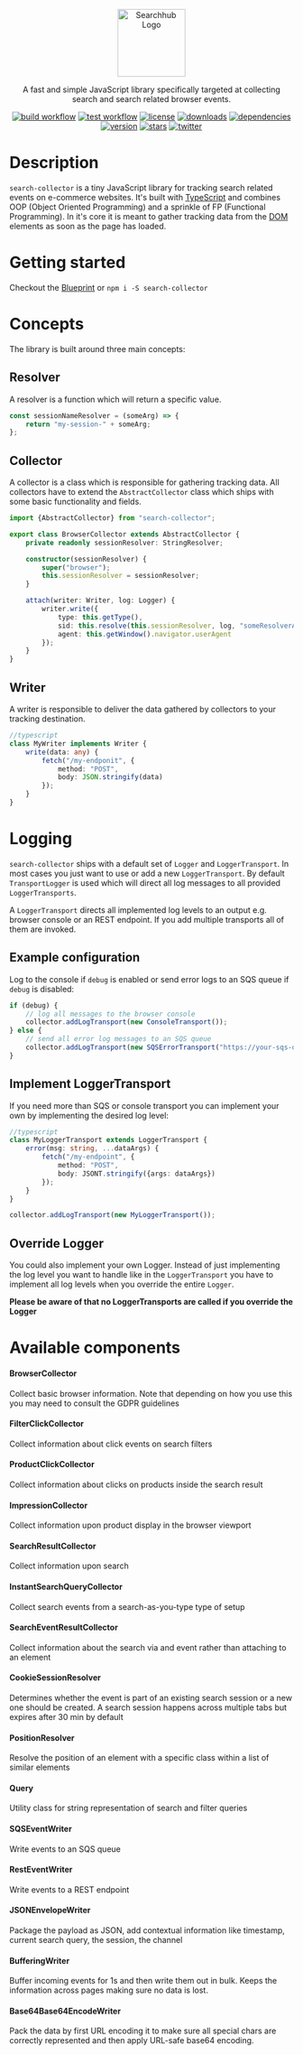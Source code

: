 <p align="center">
  <a href="https://www.searchhub.io/" target="blank"><img src="https://avatars.githubusercontent.com/u/29304684?v=4" width="120" alt="Searchhub Logo" /></a>
</p>

<p align="center">A fast and simple JavaScript library specifically targeted at collecting search and search related browser events.</p>

<p align="center">
    <a href="#" target="_blank"><img src="https://github.com/searchhub/search-collector/actions/workflows/build.yml/badge.svg" alt="build workflow" /></a>
    <a href="#" target="_blank"><img src="https://github.com/searchhub/search-collector/actions/workflows/tests.yml/badge.svg" alt="test workflow" /></a>
    <a href="https://github.com/searchhub/search-collector/blob/feature/ts-webpack/LICENSE" target="_blank"><img src="https://img.shields.io/npm/l/search-collector" alt="license" /></a>
    <a href="https://www.npmjs.com/package/search-collector" target="_blank"><img src="https://img.shields.io/npm/dw/search-collector" alt="downloads" /></a>
    <a href="https://www.npmjs.com/package/search-collector" target="_blank"><img src="https://img.shields.io/librariesio/release/npm/search-collector" alt="dependencies" /></a>
    <a href="https://www.npmjs.com/package/search-collector" target="_blank"><img src="https://img.shields.io/npm/v/search-collector" alt="version" /></a>
    <a href="https://twitter.com/cxpsearchhub" target="_blank"><img src="https://img.shields.io/github/stars/searchhub/search-collector?style=social" alt="stars" /></a>
    <a href="https://twitter.com/cxpsearchhub" target="_blank"><img src="https://img.shields.io/twitter/follow/cxpsearchhub?style=social" alt="twitter" /></a>
</p>

# Description

`search-collector` is a tiny JavaScript library for tracking search related events on e-commerce websites. It's built
with <a href="http://www.typescriptlang.org" target="_blank">TypeScript</a> and combines OOP (Object Oriented
Programming) and a sprinkle of FP (Functional Programming). In it's core it is meant to gather tracking data from
the <a href="https://www.w3schools.com/whatis/whatis_htmldom.asp" target="_blank">DOM</a> elements as soon as the page
has loaded.

# Getting started

Checkout the <a href="https://github.com/searchhub/search-collector-blueprint" target="_blank">Blueprint</a>
or `npm i -S search-collector`

# Concepts

The library is built around three main concepts:

## Resolver

A resolver is a function which will return a specific value.

```typescript
const sessionNameResolver = (someArg) => {
	return "my-session-" + someArg;
};
```

## Collector

A collector is a class which is responsible for gathering tracking data. All collectors have to extend
the `AbstractCollector` class which ships with some basic functionality and fields.

```typescript
import {AbstractCollector} from "search-collector";

export class BrowserCollector extends AbstractCollector {
	private readonly sessionResolver: StringResolver;

	constructor(sessionResolver) {
		super("browser");
		this.sessionResolver = sessionResolver;
	}

	attach(writer: Writer, log: Logger) {
		writer.write({
			type: this.getType(),
			sid: this.resolve(this.sessionResolver, log, "someResolverArg"),
			agent: this.getWindow().navigator.userAgent
		});
	}
}
```

## Writer

A writer is responsible to deliver the data gathered by collectors to your tracking destination.

```typescript
//typescript
class MyWriter implements Writer {
	write(data: any) {
		fetch("/my-endponit", {
			method: "POST",
			body: JSON.stringify(data)
		});
	}
}
```

# Logging

`search-collector` ships with a default set of `Logger` and `LoggerTransport`. In most cases you just want to use or add
a new `LoggerTransport`. By default `TransportLogger` is used which will direct all log messages to all
provided `LoggerTransports`.

A `LoggerTransport` directs all implemented log levels to an output e.g. browser console or an REST endpoint. If you add
multiple transports all of them are invoked.

## Example configuration

Log to the console if `debug` is enabled or send error logs to an SQS queue if `debug` is disabled:

```javascript
if (debug) {
	// log all messages to the browser console
	collector.addLogTransport(new ConsoleTransport());
} else {
	// send all error log messages to an SQS queue
	collector.addLogTransport(new SQSErrorTransport("https://your-sqs-queue.com/queue"));
}
```

## Implement LoggerTransport

If you need more than SQS or console transport you can implement your own by implementing the desired log level:

```typescript
//typescript
class MyLoggerTransport extends LoggerTransport {
	error(msg: string, ...dataArgs) {
		fetch("/my-endpoint", {
			method: "POST",
			body: JSONT.stringify({args: dataArgs})
		});
	}
}

collector.addLogTransport(new MyLoggerTransport());
```

## Override Logger

You could also implement your own Logger. Instead of just implementing the log level you want to handle like in
the `LoggerTransport` you have to implement all log levels when you override the entire `Logger`.

**Please be aware of that no LoggerTransports are called if you override the Logger**

# Available components

#### BrowserCollector

Collect basic browser information. Note that depending on how you use this you may need to consult the GDPR guidelines

#### FilterClickCollector

Collect information about click events on search filters

#### ProductClickCollector

Collect information about clicks on products inside the search result

#### ImpressionCollector

Collect information upon product display in the browser viewport

#### SearchResultCollector

Collect information upon search

#### InstantSearchQueryCollector

Collect search events from a search-as-you-type type of setup

#### SearchEventResultCollector

Collect information about the search via and event rather than attaching to an element

#### CookieSessionResolver

Determines whether the event is part of an existing search session or a new one should be created. A search session
happens across multiple tabs but expires after 30 min by default

#### PositionResolver

Resolve the position of an element with a specific class within a list of similar elements

#### Query

Utility class for string representation of search and filter queries

#### SQSEventWriter

Write events to an SQS queue

#### RestEventWriter

Write events to a REST endpoint

#### JSONEnvelopeWriter

Package the payload as JSON, add contextual information like timestamp, current search query, the session, the channel

#### BufferingWriter

Buffer incoming events for 1s and then write them out in bulk. Keeps the information across pages making sure no data is
lost.

#### Base64Base64EncodeWriter

Pack the data by first URL encoding it to make sure all special chars are correctly represented and then apply URL-safe
base64 encoding.
